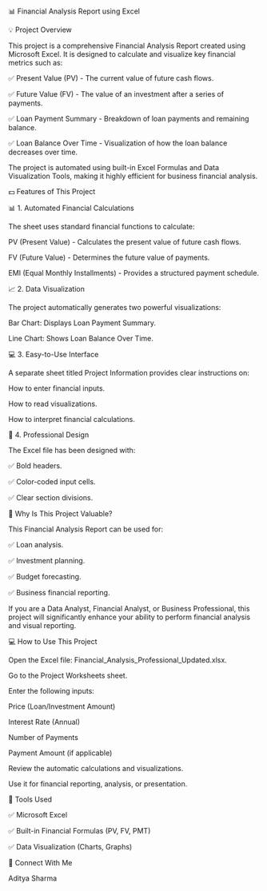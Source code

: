📊 Financial Analysis Report using Excel

💡 Project Overview

This project is a comprehensive Financial Analysis Report created using Microsoft Excel. It is designed to calculate and visualize key financial metrics such as:

✅ Present Value (PV) - The current value of future cash flows.

✅ Future Value (FV) - The value of an investment after a series of payments.

✅ Loan Payment Summary - Breakdown of loan payments and remaining balance.

✅ Loan Balance Over Time - Visualization of how the loan balance decreases over time.

The project is automated using built-in Excel Formulas and Data Visualization Tools, making it highly efficient for business financial analysis.

💵 Features of This Project

📊 1. Automated Financial Calculations

The sheet uses standard financial functions to calculate:

PV (Present Value) - Calculates the present value of future cash flows.

FV (Future Value) - Determines the future value of payments.

EMI (Equal Monthly Installments) - Provides a structured payment schedule.

📈 2. Data Visualization

The project automatically generates two powerful visualizations:

Bar Chart: Displays Loan Payment Summary.

Line Chart: Shows Loan Balance Over Time.

💻 3. Easy-to-Use Interface

A separate sheet titled Project Information provides clear instructions on:

How to enter financial inputs.

How to read visualizations.

How to interpret financial calculations.

📜 4. Professional Design

The Excel file has been designed with:

✅ Bold headers.

✅ Color-coded input cells.

✅ Clear section divisions.

💯 Why Is This Project Valuable?

This Financial Analysis Report can be used for:

✅ Loan analysis.

✅ Investment planning.

✅ Budget forecasting.

✅ Business financial reporting.

If you are a Data Analyst, Financial Analyst, or Business Professional, this project will significantly enhance your ability to perform financial analysis and visual reporting.

💻 How to Use This Project

Open the Excel file: Financial_Analysis_Professional_Updated.xlsx.

Go to the Project Worksheets sheet.

Enter the following inputs:

Price (Loan/Investment Amount)

Interest Rate (Annual)

Number of Payments

Payment Amount (if applicable)

Review the automatic calculations and visualizations.

Use it for financial reporting, analysis, or presentation.

🚀 Tools Used

✅ Microsoft Excel

✅ Built-in Financial Formulas (PV, FV, PMT)

✅ Data Visualization (Charts, Graphs)


💎 Connect With Me

Aditya Sharma
